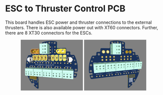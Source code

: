 # ESC to Thruster Control PCB

This board handles ESC power and thruster connections to the external thrusters. There is also available power out with XT60 connectors. Further, there are 8 XT30 connectors for the ESCs.

<p align="center">
  <img src="./images/esc_to_thruster_pcb_front.png" alt="Image 1" width="200"/>
  <img src="./images/esc_to_thruster_pcb_back.png" alt="Image 2" width="200"/>
</p>
